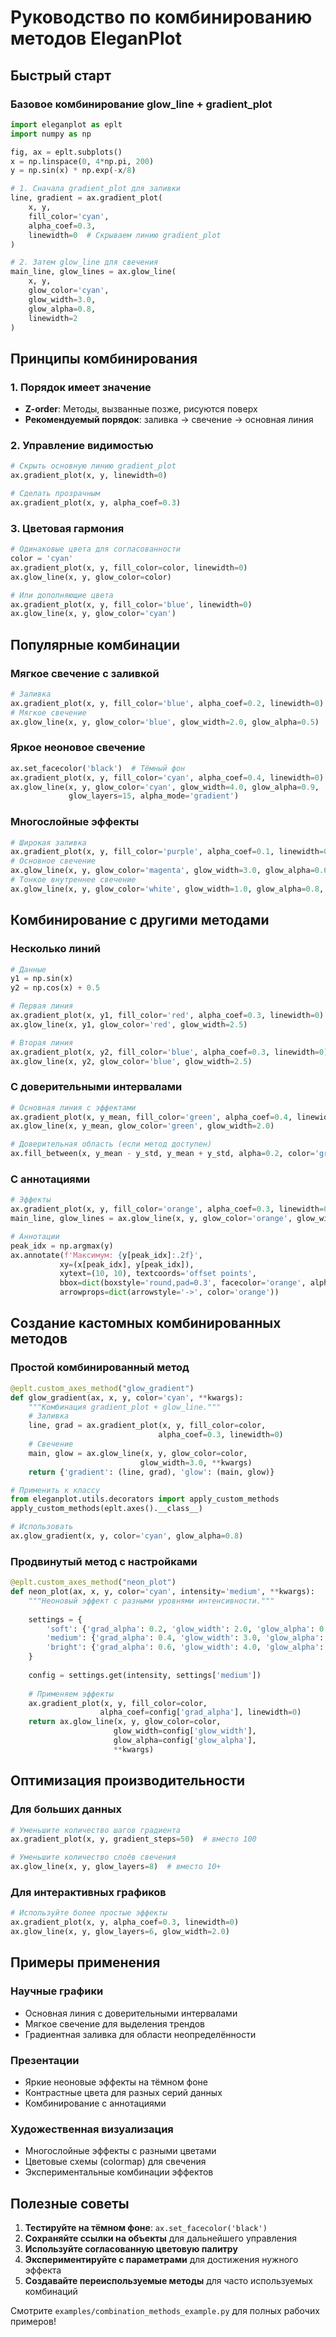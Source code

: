 # Руководство по комбинированию методов EleganPlot

## Быстрый старт

### Базовое комбинирование glow_line + gradient_plot

```python
import eleganplot as eplt
import numpy as np

fig, ax = eplt.subplots()
x = np.linspace(0, 4*np.pi, 200)
y = np.sin(x) * np.exp(-x/8)

# 1. Сначала gradient_plot для заливки
line, gradient = ax.gradient_plot(
    x, y, 
    fill_color='cyan', 
    alpha_coef=0.3,
    linewidth=0  # Скрываем линию gradient_plot
)

# 2. Затем glow_line для свечения
main_line, glow_lines = ax.glow_line(
    x, y,
    glow_color='cyan',
    glow_width=3.0,
    glow_alpha=0.8,
    linewidth=2
)
```

## Принципы комбинирования

### 1. Порядок имеет значение
- **Z-order**: Методы, вызванные позже, рисуются поверх
- **Рекомендуемый порядок**: заливка → свечение → основная линия

### 2. Управление видимостью
```python
# Скрыть основную линию gradient_plot
ax.gradient_plot(x, y, linewidth=0)

# Сделать прозрачным
ax.gradient_plot(x, y, alpha_coef=0.3)
```

### 3. Цветовая гармония
```python
# Одинаковые цвета для согласованности
color = 'cyan'
ax.gradient_plot(x, y, fill_color=color, linewidth=0)
ax.glow_line(x, y, glow_color=color)

# Или дополняющие цвета
ax.gradient_plot(x, y, fill_color='blue', linewidth=0)
ax.glow_line(x, y, glow_color='cyan')
```

## Популярные комбинации

### Мягкое свечение с заливкой
```python
# Заливка
ax.gradient_plot(x, y, fill_color='blue', alpha_coef=0.2, linewidth=0)
# Мягкое свечение
ax.glow_line(x, y, glow_color='blue', glow_width=2.0, glow_alpha=0.5)
```

### Яркое неоновое свечение
```python
ax.set_facecolor('black')  # Тёмный фон
ax.gradient_plot(x, y, fill_color='cyan', alpha_coef=0.4, linewidth=0)
ax.glow_line(x, y, glow_color='cyan', glow_width=4.0, glow_alpha=0.9, 
             glow_layers=15, alpha_mode='gradient')
```

### Многослойные эффекты
```python
# Широкая заливка
ax.gradient_plot(x, y, fill_color='purple', alpha_coef=0.1, linewidth=0)
# Основное свечение
ax.glow_line(x, y, glow_color='magenta', glow_width=3.0, glow_alpha=0.6)
# Тонкое внутреннее свечение
ax.glow_line(x, y, glow_color='white', glow_width=1.0, glow_alpha=0.8, glow_layers=5)
```

## Комбинирование с другими методами

### Несколько линий
```python
# Данные
y1 = np.sin(x)
y2 = np.cos(x) + 0.5

# Первая линия
ax.gradient_plot(x, y1, fill_color='red', alpha_coef=0.3, linewidth=0)
ax.glow_line(x, y1, glow_color='red', glow_width=2.5)

# Вторая линия
ax.gradient_plot(x, y2, fill_color='blue', alpha_coef=0.3, linewidth=0)
ax.glow_line(x, y2, glow_color='blue', glow_width=2.5)
```

### С доверительными интервалами
```python
# Основная линия с эффектами
ax.gradient_plot(x, y_mean, fill_color='green', alpha_coef=0.4, linewidth=0)
ax.glow_line(x, y_mean, glow_color='green', glow_width=2.0)

# Доверительная область (если метод доступен)
ax.fill_between(x, y_mean - y_std, y_mean + y_std, alpha=0.2, color='green')
```

### С аннотациями
```python
# Эффекты
ax.gradient_plot(x, y, fill_color='orange', alpha_coef=0.3, linewidth=0)
main_line, glow_lines = ax.glow_line(x, y, glow_color='orange', glow_width=3.0)

# Аннотации
peak_idx = np.argmax(y)
ax.annotate(f'Максимум: {y[peak_idx]:.2f}', 
           xy=(x[peak_idx], y[peak_idx]),
           xytext=(10, 10), textcoords='offset points',
           bbox=dict(boxstyle='round,pad=0.3', facecolor='orange', alpha=0.7),
           arrowprops=dict(arrowstyle='->', color='orange'))
```

## Создание кастомных комбинированных методов

### Простой комбинированный метод
```python
@eplt.custom_axes_method("glow_gradient")
def glow_gradient(ax, x, y, color='cyan', **kwargs):
    """Комбинация gradient_plot + glow_line."""
    # Заливка
    line, grad = ax.gradient_plot(x, y, fill_color=color, 
                                 alpha_coef=0.3, linewidth=0)
    # Свечение
    main, glow = ax.glow_line(x, y, glow_color=color, 
                             glow_width=3.0, **kwargs)
    return {'gradient': (line, grad), 'glow': (main, glow)}

# Применить к классу
from eleganplot.utils.decorators import apply_custom_methods
apply_custom_methods(eplt.axes().__class__)

# Использовать
ax.glow_gradient(x, y, color='cyan', glow_alpha=0.8)
```

### Продвинутый метод с настройками
```python
@eplt.custom_axes_method("neon_plot")
def neon_plot(ax, x, y, color='cyan', intensity='medium', **kwargs):
    """Неоновый эффект с разными уровнями интенсивности."""
    
    settings = {
        'soft': {'grad_alpha': 0.2, 'glow_width': 2.0, 'glow_alpha': 0.5},
        'medium': {'grad_alpha': 0.4, 'glow_width': 3.0, 'glow_alpha': 0.7},
        'bright': {'grad_alpha': 0.6, 'glow_width': 4.0, 'glow_alpha': 0.9}
    }
    
    config = settings.get(intensity, settings['medium'])
    
    # Применяем эффекты
    ax.gradient_plot(x, y, fill_color=color, 
                    alpha_coef=config['grad_alpha'], linewidth=0)
    return ax.glow_line(x, y, glow_color=color,
                       glow_width=config['glow_width'],
                       glow_alpha=config['glow_alpha'],
                       **kwargs)
```

## Оптимизация производительности

### Для больших данных
```python
# Уменьшите количество шагов градиента
ax.gradient_plot(x, y, gradient_steps=50)  # вместо 100

# Уменьшите количество слоёв свечения  
ax.glow_line(x, y, glow_layers=8)  # вместо 10+
```

### Для интерактивных графиков
```python
# Используйте более простые эффекты
ax.gradient_plot(x, y, alpha_coef=0.3, linewidth=0)
ax.glow_line(x, y, glow_layers=6, glow_width=2.0)
```

## Примеры применения

### Научные графики
- Основная линия с доверительными интервалами
- Мягкое свечение для выделения трендов
- Градиентная заливка для области неопределённости

### Презентации
- Яркие неоновые эффекты на тёмном фоне
- Контрастные цвета для разных серий данных
- Комбинирование с аннотациями

### Художественная визуализация
- Многослойные эффекты с разными цветами
- Цветовые схемы (colormap) для свечения
- Экспериментальные комбинации эффектов

## Полезные советы

1. **Тестируйте на тёмном фоне**: `ax.set_facecolor('black')`
2. **Сохраняйте ссылки на объекты** для дальнейшего управления
3. **Используйте согласованную цветовую палитру**
4. **Экспериментируйте с параметрами** для достижения нужного эффекта
5. **Создавайте переиспользуемые методы** для часто используемых комбинаций

Смотрите `examples/combination_methods_example.py` для полных рабочих примеров!




